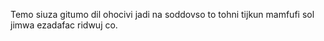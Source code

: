 Temo siuza gitumo dil ohocivi jadi na soddovso to tohni tijkun mamfufi sol jimwa ezadafac ridwuj co.